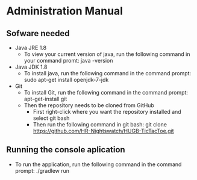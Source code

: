 # Administration Manual #

## Sofware needed ##

* Java JRE 1.8 
	* To view your current version of java, run the following command in your command promt: java -version
* Java JDK 1.8
	* To install java, run the following command in the command prompt: sudo apt-get install openjdk-7-jdk	
* Git
	* To install Git, run the following command in the command prompt: apt-get-install git
	* Then the repository needs to be cloned from GitHub
		* First right-click where you want the repository installed and select git bash
		* Then run the following command in git bash: git clone https://github.com/HR-Nightswatch/HUGB-TicTacToe.git

## Running the console aplication ##

* To run the application, run the following command in the command prompt: ./gradlew run
